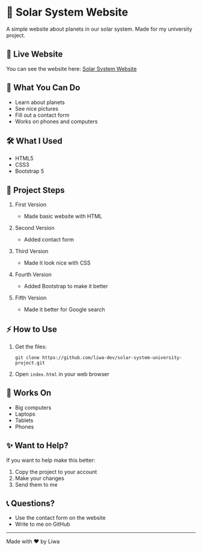 # 🌌 Solar System Website

A simple website about planets in our solar system. Made for my university project.

## 🔴 Live Website
You can see the website here: [Solar System Website](https://liwa-dev.github.io/solar-system-university-project)

## 📱 What You Can Do
- Learn about planets
- See nice pictures
- Fill out a contact form
- Works on phones and computers

## 🛠️ What I Used
- HTML5
- CSS3
- Bootstrap 5

## 📝 Project Steps

1. First Version
   - Made basic website with HTML

2. Second Version
   - Added contact form

3. Third Version
   - Made it look nice with CSS

4. Fourth Version
   - Added Bootstrap to make it better

5. Fifth Version
   - Made it better for Google search

## ⚡ How to Use

1. Get the files:
   ```
   git clone https://github.com/liwa-dev/solar-system-university-project.git
   ```

2. Open `index.html` in your web browser

## 📱 Works On
- Big computers
- Laptops
- Tablets
- Phones

## ✨ Want to Help?
If you want to help make this better:
1. Copy the project to your account
2. Make your changes
3. Send them to me

## 📞 Questions?
- Use the contact form on the website
- Write to me on GitHub

---
Made with ❤️ by Liwa
